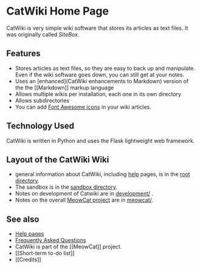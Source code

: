 # <i class='icon-icon_e600'></i> CatWiki Home Page

CatWiki is very simple wiki software that stores its articles as text files. It was originally called *SiteBox*.

## Features

* Stores articles as text files, so they are easy to back up and manipulate. Even if the wiki software goes down, you can still get at your notes.
* Uses an [enhanced](CatWiki enhancements to Markdown) version of the the [[Markdown]] markup language
* Allows multiple wikis per installation, each one in its own directory
* Allows subdirectories
* You can add [<i class="fa fa-font-awesome"></i> Font Awesome icons](http://fontawesome.io/icons/) in your wiki articles.

## Technology Used

CatWiki is written in Python and uses the Flask lightweight web framework.

## Layout of the CatWiki Wiki

* general information about CatWiki, including [help](help) pages, is in the [root directory](./). 
* The sandbox is in the [sandbox directory](sandbox/). 
* Notes on development of Catwiki are in [development/](development/) .
* Notes on the overall [MeowCat project](meowcat/home) are in [meowcat/](meowcat/).

## See also

* [Help pages](help)
* [Frequently Asked Questions](faq)
* CatWiki is part of the [[MeowCat]] project.
* [[Short-term to-do list]]
* [[Credits]]

